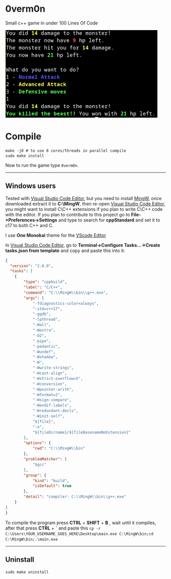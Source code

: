# 0verm0n
Small c++ game in under 100 Lines Of Code

![](1snap.png)

# Compile

```make
make -j8 # to use 8 cores/threads in parallel compile
sudo make install
```
Now to run the game type `0verm0n`.

---

## Windows users

Tested with [Visual Studio Code Editor](https://code.visualstudio.com/download), but you need to install [MingW](https://github.com/niXman/mingw-builds-binaries/releases/download/12.2.0-rt_v10-rev0/x86_64-12.2.0-release-posix-seh-rt_v10-rev0.7z), once downloaded extract it to **C:\MingW**, then re-open [Visual Studio Code Editor](https://code.visualstudio.com/download), you might want to install C\C++ extensions if you plan to write C\C++ code with the editor. If you plan to contribute to this project go to **File->Preferences->Settings** and type to search for **cppStandard** and set it to c17 to both C++ and C.

I use **One Monokai** theme for the [VScode Editor](https://code.visualstudio.com/download)

In [Visual Studio Code Editor](https://code.visualstudio.com/download), go to **Terminal->Configure Tasks...->Create tasks.json from template** and copy and paste this into it:

```json
{
  "version": "2.0.0",
  "tasks": [
    {
        "type": "cppbuild",
        "label": "C/C++",
        "command": "C:\\MingW\\bin\\g++.exe",
        "args": [
            "-fdiagnostics-color=always",
            "-std=c++17",
            "-ggdb",
            "-lpthread",
            "-Wall",
            "-Wextra",
            "-O2",
            "-pipe",
            "-pedantic",
            "-Wundef",
            "-Wshadow",
            "-W",
            "-Wwrite-strings",
            "-Wcast-align",
            "-Wstrict-overflow=5",
            "-Wconversion",
            "-Wpointer-arith",
            "-Wformat=2",
            "-Wsign-compare",
            "-Wendif-labels",
            "-Wredundant-decls",
            "-Winit-self",
            "${file}",
            "-o",
            "${fileDirname}/${fileBasenameNoExtension}"
        ],
        "options": {
            "cwd": "C:\\MingW\\bin"
        },
        "problemMatcher": [
            "$gcc"
        ],
        "group": {
            "kind": "build",
            "isDefault": true
        },
        "detail": "compiler: C:\\MingW\\bin\\g++.exe"
    }
]
}
```

To compile the program press **CTRL** + **SHIFT** + **B** , wait until it compiles, after that press **CTRL** + **\`** and paste this `cp -r C:\Users\YOUR_USERNAME_GOES_HERE\Desktop\main.exe C:\MingW\bin;cd C:\MingW\bin;.\main.exe`

---

## Uninstall

```make
sudo make uninstall
```
